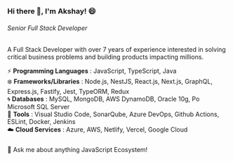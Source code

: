 ### Hi there 👋, I'm Akshay! :smile:
###### *Senior Full Stack Developer*

A Full Stack Developer with over 7 years of experience interested in solving critical business problems and building products impacting millions. 

:zap: **Programming Languages**	:	JavaScript, TypeScript, Java  <br />
:snowflake: **Frameworks/Libraries**	:	Node.js, NestJS, React.js, Next.js, GraphQL, Express.js, Fastify, Jest, TypeORM, Redux  <br />
:cyclone: **Databases**	:	MySQL, MongoDB, AWS DynamoDB, Oracle 10g, Po Microsoft SQL Server  <br />
:ship: **Tools**	:	Visual Studio Code, SonarQube, Azure DevOps, Github Actions, ESLint, Docker, Jenkins  <br />
:cloud: **Cloud Services**	:	Azure, AWS, Netlify, Vercel, Google Cloud  <br />


### 
💬 Ask me about anything JavaScript Ecosystem! 
